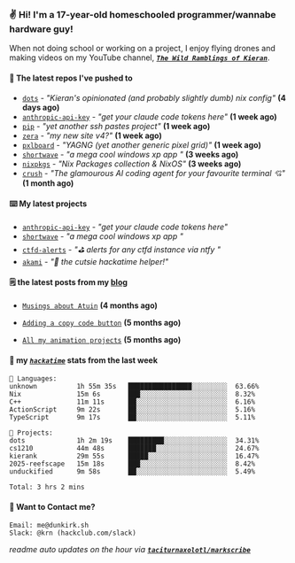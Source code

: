 ### ✌️ Hi! I'm a 17-year-old homeschooled programmer/wannabe hardware guy!

When not doing school or working on a project, I enjoy flying drones and making videos on my YouTube channel, [**_`The Wild Ramblings of Kieran`_**](https://youtube.com/@kieran.rambles).

#### 👷 The latest repos I've pushed to

- [`dots`](https://github.com/taciturnaxolotl/dots) - _"Kieran's opinionated (and probably slightly dumb) nix config"_ **(4 days ago)**
- [`anthropic-api-key`](https://github.com/taciturnaxolotl/anthropic-api-key) - _"get your claude code tokens here"_ **(1 week ago)**
- [`pip`](https://github.com/taciturnaxolotl/pip) - _"yet another ssh pastes project"_ **(1 week ago)**
- [`zera`](https://github.com/taciturnaxolotl/zera) - _"my new site v4?"_ **(1 week ago)**
- [`pxlboard`](https://github.com/taciturnaxolotl/pxlboard) - _"YAGNG (yet another generic pixel grid)"_ **(1 week ago)**
- [`shortwave`](https://github.com/taciturnaxolotl/shortwave) - _"a mega cool windows xp app "_ **(3 weeks ago)**
- [`nixpkgs`](https://github.com/NixOS/nixpkgs) - _"Nix Packages collection & NixOS"_ **(3 weeks ago)**
- [`crush`](https://github.com/charmbracelet/crush) - _"The glamourous AI coding agent for your favourite terminal 💘"_ **(1 month ago)**

#### ⌨️ My latest projects

- [`anthropic-api-key`](https://github.com/taciturnaxolotl/anthropic-api-key) - _"get your claude code tokens here"_
- [`shortwave`](https://github.com/taciturnaxolotl/shortwave) - _"a mega cool windows xp app "_
- [`ctfd-alerts`](https://github.com/taciturnaxolotl/ctfd-alerts) - _"⛳ alerts for any ctfd instance via ntfy "_
- [`akami`](https://github.com/taciturnaxolotl/akami) - _"🌷 the cutsie hackatime helper!"_

#### 🗒️ the latest posts from my [blog](https://dunkirk.sh)

- [`Musings about Atuin`](https://dunkirk.sh/blog/atuin/) **(4 months ago)**

- [`Adding a copy code button`](https://dunkirk.sh/blog/adding-a-copy-button/) **(5 months ago)**

- [`All my animation projects`](https://dunkirk.sh/blog/my-animations/) **(5 months ago)**



#### 📡 my [_`hackatime`_](https://waka.hackclub.com) stats from the last week

```text
💾 Languages:
unknown          1h 55m 35s   ████████████████░░░░░░░░░  63.66%
Nix              15m 6s       ███░░░░░░░░░░░░░░░░░░░░░░  8.32%
C++              11m 11s      ██░░░░░░░░░░░░░░░░░░░░░░░  6.16%
ActionScript     9m 22s       ██░░░░░░░░░░░░░░░░░░░░░░░  5.16%
TypeScript       9m 17s       ██░░░░░░░░░░░░░░░░░░░░░░░  5.11%

💼 Projects:
dots             1h 2m 19s    █████████░░░░░░░░░░░░░░░░  34.31%
cs1210           44m 48s      ███████░░░░░░░░░░░░░░░░░░  24.67%
kierank          29m 55s      █████░░░░░░░░░░░░░░░░░░░░  16.47%
2025-reefscape   15m 18s      ███░░░░░░░░░░░░░░░░░░░░░░  8.42%
unduckified      9m 58s       ██░░░░░░░░░░░░░░░░░░░░░░░  5.49%

Total: 3 hrs 2 mins
```

#### 📮 Want to Contact me?

```text
Email: me@dunkirk.sh
Slack: @krn (hackclub.com/slack)
```

_readme auto updates on the hour via [**`taciturnaxolotl/markscribe`**](https://github.com/taciturnaxolotl/markscribe)_

